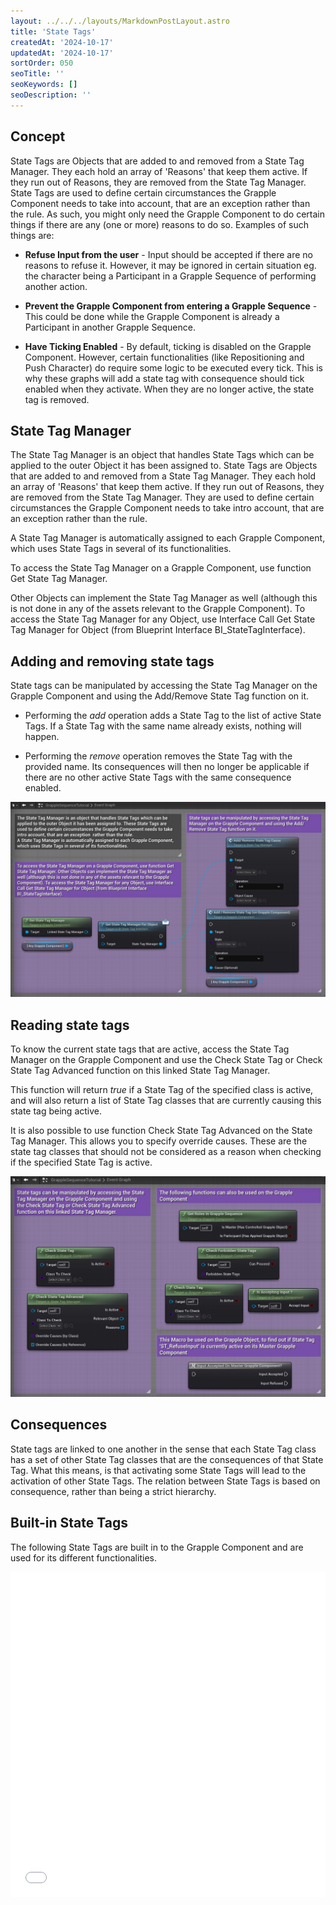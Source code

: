 ```yaml
---
layout: ../../../layouts/MarkdownPostLayout.astro
title: 'State Tags'
createdAt: '2024-10-17'
updatedAt: '2024-10-17'
sortOrder: 050
seoTitle: ''
seoKeywords: []
seoDescription: ''
---
```


## Concept

State Tags are Objects that are added to and removed from a State Tag Manager. They each hold an array of 'Reasons' that keep them active. If they run out of Reasons, they are removed from the State Tag Manager. State Tags are used to define certain circumstances the Grapple Component needs to take into account, that are an exception  rather than the rule.  As such, you might only need the Grapple Component to do certain things if there are any (one or more) reasons to do so. Examples of such things are:

* **Refuse Input from the user** - Input should be accepted if there are no reasons to refuse it. However, it may be ignored in certain situation eg. the character being a Participant in a Grapple Sequence of performing another action.

* **Prevent the Grapple Component from entering a Grapple Sequence** - This could be done while the Grapple Component is already a Participant in another Grapple Sequence.

* **Have Ticking Enabled** - By default, ticking is disabled on the Grapple Component. However, certain functionalities (like Repositioning and Push Character) do require some logic to be executed every tick. This is why these graphs will add a state tag with consequence should tick enabled when they activate. When they are no longer active, the state tag is removed.

## State Tag Manager

The State Tag Manager is an object that handles State Tags which can be applied to the outer Object it has been assigned to. State Tags are Objects that are added to and removed from a State Tag Manager. They each hold an array of 'Reasons' that keep them active. If they run out of Reasons, they are removed from the State Tag Manager. They are used to define certain circumstances the Grapple Component needs to take intro account, that are an exception  rather than the rule. 

A State Tag Manager is automatically assigned to each Grapple Component, which uses State Tags in several of its functionalities.

To access the State Tag Manager on a Grapple Component, use function <span class="function">Get State Tag Manager</span>.

Other Objects can implement the State Tag Manager as well (although this is not done in any of the assets relevant to the Grapple Component). To access the State Tag Manager for any Object, use Interface Call <span class="function">Get State Tag Manager for Object</span> (from Blueprint Interface BI_StateTagInterface).

## Adding and removing state tags

State tags can be manipulated by accessing the State Tag Manager on the Grapple Component and using the <span class="function"> Add/Remove State Tag</span> function on it.

* Performing the *add* operation adds a State Tag to the list of active State Tags. If a State Tag with the same name already exists, nothing will happen.

* Performing the *remove* operation removes the State Tag with the provided name. Its consequences will then no longer be applicable if there are no other active State Tags with the same consequence enabled.

![](../../../assets/grapple-component/st-add-functions.jpg)

## Reading state tags

To know the current state tags that are active, access the State Tag Manager on the Grapple Component and use the <span class="function">Check State Tag</span> or <span class="function">Check State Tag Advanced</span> function on this linked State Tag Manager.

This function will return *true* if a State Tag of the specified class is active, and will also return a list of State Tag classes that are currently causing this state tag being active.

It is also possible to use function Check State Tag Advanced on the State Tag Manager. This allows you to specify override causes. These are the state tag classes that should not be considered as a reason when checking if the specified State Tag is active.

![](../../../assets/grapple-component/st-read-functions.jpg)

## Consequences

State tags are linked to one another in the sense that each State Tag class has a set of other State Tag classes that are the consequences of that State Tag. What this means, is that activating some State Tags will lead to the activation of other State Tags. The relation between State Tags is based on consequence, rather than being a strict hierarchy.

## Built-in State Tags

The following State Tags are built in to the Grapple Component and are used for its different functionalities.

<embed src="/public/pdf/slide-state-tags.pdf" width="100%" height="520px" toolbar=0 frameborder="0" scrolling="no" />
